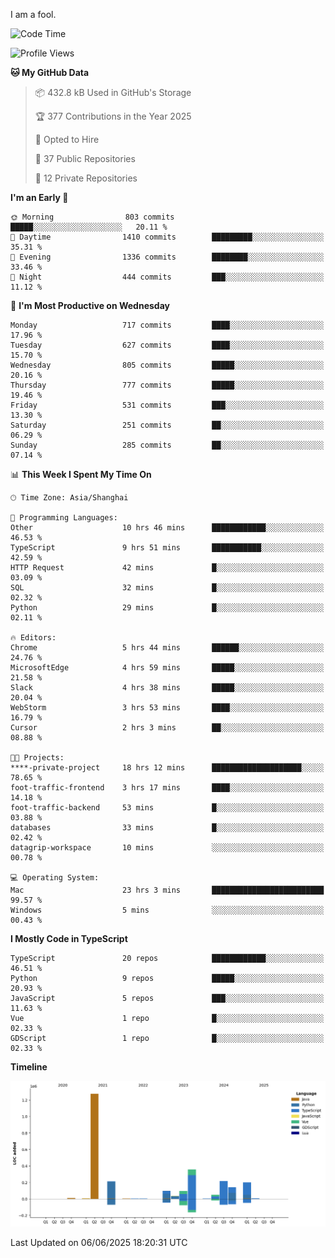 I am a fool.

<!--START_SECTION:waka-->
![Code Time](http://img.shields.io/badge/Code%20Time-3%2C125%20hrs%2059%20mins-blue)

![Profile Views](http://img.shields.io/badge/Profile%20Views-3-blue)

**🐱 My GitHub Data** 

> 📦 432.8 kB Used in GitHub's Storage 
 > 
> 🏆 377 Contributions in the Year 2025
 > 
> 💼 Opted to Hire
 > 
> 📜 37 Public Repositories 
 > 
> 🔑 12 Private Repositories 
 > 
**I'm an Early 🐤** 

```text
🌞 Morning                803 commits         █████░░░░░░░░░░░░░░░░░░░░   20.11 % 
🌆 Daytime                1410 commits        █████████░░░░░░░░░░░░░░░░   35.31 % 
🌃 Evening                1336 commits        ████████░░░░░░░░░░░░░░░░░   33.46 % 
🌙 Night                  444 commits         ███░░░░░░░░░░░░░░░░░░░░░░   11.12 % 
```
📅 **I'm Most Productive on Wednesday** 

```text
Monday                   717 commits         ████░░░░░░░░░░░░░░░░░░░░░   17.96 % 
Tuesday                  627 commits         ████░░░░░░░░░░░░░░░░░░░░░   15.70 % 
Wednesday                805 commits         █████░░░░░░░░░░░░░░░░░░░░   20.16 % 
Thursday                 777 commits         █████░░░░░░░░░░░░░░░░░░░░   19.46 % 
Friday                   531 commits         ███░░░░░░░░░░░░░░░░░░░░░░   13.30 % 
Saturday                 251 commits         ██░░░░░░░░░░░░░░░░░░░░░░░   06.29 % 
Sunday                   285 commits         ██░░░░░░░░░░░░░░░░░░░░░░░   07.14 % 
```


📊 **This Week I Spent My Time On** 

```text
🕑︎ Time Zone: Asia/Shanghai

💬 Programming Languages: 
Other                    10 hrs 46 mins      ████████████░░░░░░░░░░░░░   46.53 % 
TypeScript               9 hrs 51 mins       ███████████░░░░░░░░░░░░░░   42.59 % 
HTTP Request             42 mins             █░░░░░░░░░░░░░░░░░░░░░░░░   03.09 % 
SQL                      32 mins             █░░░░░░░░░░░░░░░░░░░░░░░░   02.32 % 
Python                   29 mins             █░░░░░░░░░░░░░░░░░░░░░░░░   02.11 % 

🔥 Editors: 
Chrome                   5 hrs 44 mins       ██████░░░░░░░░░░░░░░░░░░░   24.76 % 
MicrosoftEdge            4 hrs 59 mins       █████░░░░░░░░░░░░░░░░░░░░   21.58 % 
Slack                    4 hrs 38 mins       █████░░░░░░░░░░░░░░░░░░░░   20.04 % 
WebStorm                 3 hrs 53 mins       ████░░░░░░░░░░░░░░░░░░░░░   16.79 % 
Cursor                   2 hrs 3 mins        ██░░░░░░░░░░░░░░░░░░░░░░░   08.88 % 

🐱‍💻 Projects: 
****-private-project     18 hrs 12 mins      ████████████████████░░░░░   78.65 % 
foot-traffic-frontend    3 hrs 17 mins       ████░░░░░░░░░░░░░░░░░░░░░   14.18 % 
foot-traffic-backend     53 mins             █░░░░░░░░░░░░░░░░░░░░░░░░   03.88 % 
databases                33 mins             █░░░░░░░░░░░░░░░░░░░░░░░░   02.42 % 
datagrip-workspace       10 mins             ░░░░░░░░░░░░░░░░░░░░░░░░░   00.78 % 

💻 Operating System: 
Mac                      23 hrs 3 mins       █████████████████████████   99.57 % 
Windows                  5 mins              ░░░░░░░░░░░░░░░░░░░░░░░░░   00.43 % 
```

**I Mostly Code in TypeScript** 

```text
TypeScript               20 repos            ████████████░░░░░░░░░░░░░   46.51 % 
Python                   9 repos             █████░░░░░░░░░░░░░░░░░░░░   20.93 % 
JavaScript               5 repos             ███░░░░░░░░░░░░░░░░░░░░░░   11.63 % 
Vue                      1 repo              █░░░░░░░░░░░░░░░░░░░░░░░░   02.33 % 
GDScript                 1 repo              █░░░░░░░░░░░░░░░░░░░░░░░░   02.33 % 
```



**Timeline**

![Lines of Code chart](https://raw.githubusercontent.com/VeejaLiu/VeejaLiu/master/assets/bar_graph.png)


 Last Updated on 06/06/2025 18:20:31 UTC
<!--END_SECTION:waka-->
